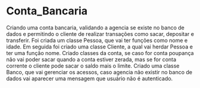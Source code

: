 # Conta_Bancaria
Criando uma conta bancaria, validando a agencia se existe no banco de dados e permitindo o cliente de realizar transações como sacar, depositar e transferir.
Foi criada um classe Pessoa, que vai ter funções como nome e idade.
Em seguida foi criado uma classe Cliente, a qual vai herdar Pessoa e ter uma função nome.
Criado classes da conta, se caso for conta poupança não vai poder sacar quando a conta estiver zerada, mas se for conta corrente o cliente pode sacar o saldo mais o limite.
Criado uma classe Banco, que vai gerenciar os acessos, caso agencia não existir no banco de dados vai aparecer uma mensagem que usuário não é autenticado.
